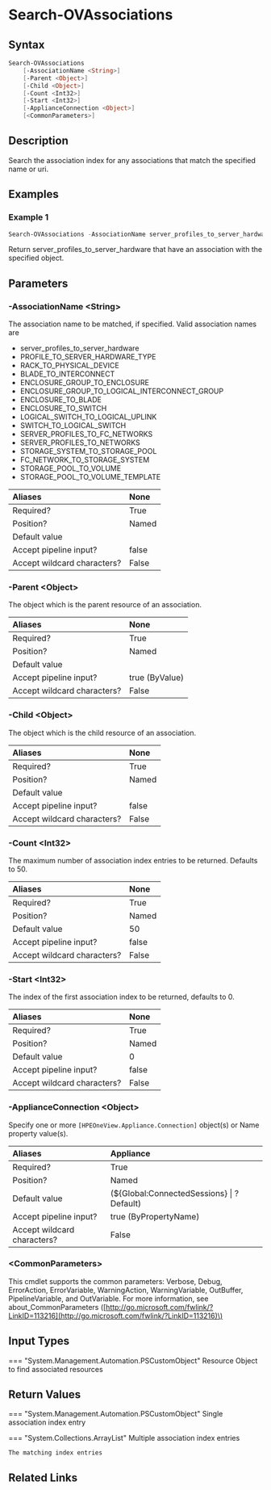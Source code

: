 ﻿---
description: Search the association index.
---

# Search-OVAssociations

## Syntax

```powershell
Search-OVAssociations
    [-AssociationName <String>]
    [-Parent <Object>]
    [-Child <Object>]
    [-Count <Int32>]
    [-Start <Int32>]
    [-ApplianceConnection <Object>]
    [<CommonParameters>]
```

## Description

Search the association index for any associations that match the specified name or uri.

## Examples

###  Example 1 

```powershell
Search-OVAssociations -AssociationName server_profiles_to_server_hardware -Parent (Get-OVServerProfile -Name "My Profile1")
```

Return server_profiles_to_server_hardware that have an association with the specified object.

## Parameters

### -AssociationName &lt;String&gt;

The association name to be matched, if specified.  Valid association names are 

* server_profiles_to_server_hardware
* PROFILE_TO_SERVER_HARDWARE_TYPE
* RACK_TO_PHYSICAL_DEVICE
* BLADE_TO_INTERCONNECT
* ENCLOSURE_GROUP_TO_ENCLOSURE
* ENCLOSURE_GROUP_TO_LOGICAL_INTERCONNECT_GROUP
* ENCLOSURE_TO_BLADE
* ENCLOSURE_TO_SWITCH
* LOGICAL_SWITCH_TO_LOGICAL_UPLINK
* SWITCH_TO_LOGICAL_SWITCH
* SERVER_PROFILES_TO_FC_NETWORKS
* SERVER_PROFILES_TO_NETWORKS
* STORAGE_SYSTEM_TO_STORAGE_POOL
* FC_NETWORK_TO_STORAGE_SYSTEM
* STORAGE_POOL_TO_VOLUME
* STORAGE_POOL_TO_VOLUME_TEMPLATE

| Aliases | None |
| :--- | :--- |
| Required? | True |
| Position? | Named |
| Default value |  |
| Accept pipeline input? | false |
| Accept wildcard characters? | False |

### -Parent &lt;Object&gt;

The object which is the parent resource of an association.

| Aliases | None |
| :--- | :--- |
| Required? | True |
| Position? | Named |
| Default value |  |
| Accept pipeline input? | true (ByValue) |
| Accept wildcard characters? | False |

### -Child &lt;Object&gt;

The object which is the child resource of an association.

| Aliases | None |
| :--- | :--- |
| Required? | True |
| Position? | Named |
| Default value |  |
| Accept pipeline input? | false |
| Accept wildcard characters? | False |

### -Count &lt;Int32&gt;

The maximum number of association index entries to be returned.  Defaults to 50.

| Aliases | None |
| :--- | :--- |
| Required? | True |
| Position? | Named |
| Default value | 50 |
| Accept pipeline input? | false |
| Accept wildcard characters? | False |

### -Start &lt;Int32&gt;

The index of the first association index to be returned, defaults to 0.

| Aliases | None |
| :--- | :--- |
| Required? | True |
| Position? | Named |
| Default value | 0 |
| Accept pipeline input? | false |
| Accept wildcard characters? | False |

### -ApplianceConnection &lt;Object&gt;

Specify one or more `[HPEOneView.Appliance.Connection]` object(s) or Name property value(s).

| Aliases | Appliance |
| :--- | :--- |
| Required? | True |
| Position? | Named |
| Default value | (${Global:ConnectedSessions} &vert; ? Default) |
| Accept pipeline input? | true (ByPropertyName) |
| Accept wildcard characters? | False |

### &lt;CommonParameters&gt;

This cmdlet supports the common parameters: Verbose, Debug, ErrorAction, ErrorVariable, WarningAction, WarningVariable, OutBuffer, PipelineVariable, and OutVariable. For more information, see about\_CommonParameters \([http://go.microsoft.com/fwlink/?LinkID=113216](http://go.microsoft.com/fwlink/?LinkID=113216)\)

## Input Types

=== "System.Management.Automation.PSCustomObject"
    Resource Object to find associated resources
    

## Return Values

=== "System.Management.Automation.PSCustomObject"
    Single association index entry
    

=== "System.Collections.ArrayList"
    Multiple association index entries
    
    The matching index entries
    

## Related Links

